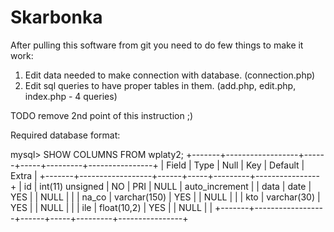# Skarbonka

After pulling this software from git 
you need to do few things to make it work:

1. Edit data needed to make connection with database. (connection.php)
2. Edit sql queries to have proper tables in them. (add.php, edit.php, index.php - 4 queries)

TODO remove 2nd point of this instruction ;)

Required database format:

mysql> SHOW COLUMNS FROM wplaty2;
+-------+------------------+------+-----+---------+----------------+
| Field | Type             | Null | Key | Default | Extra          |
+-------+------------------+------+-----+---------+----------------+
| id    | int(11) unsigned | NO   | PRI | NULL    | auto_increment |
| data  | date             | YES  |     | NULL    |                |
| na_co | varchar(150)     | YES  |     | NULL    |                |
| kto   | varchar(30)      | YES  |     | NULL    |                |
| ile   | float(10,2)      | YES  |     | NULL    |                |
+-------+------------------+------+-----+---------+----------------+


